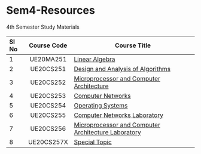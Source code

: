 # Sem4-Resources
4th Semester Study Materials

| Sl No| Course Code | Course Title                                       |
| :----|:-----------:|----------------------------------------------------|
| 1    | UE20MA251   |<a href="https://github.com/naman2341/Sem4-Resources/tree/main/Resources/LA">Linear Algebra                                      |
| 2    | UE20CS251   |<a href="https://github.com/naman2341/Sem4-Resources/tree/main/Resources/DAA">Design and Analysis of Algorithms                  |
| 3    | UE20CS252   |<a href="https://github.com/naman2341/Sem4-Resources/tree/main/Resources/MCA">Microprocessor and Computer Architecture           |
| 4    | UE20CS253   |<a href="https://github.com/naman2341/Sem4-Resources/tree/main/Resources/CN">Computer Networks                                   |
| 5    | UE20CS254   |<a href="https://github.com/naman2341/Sem4-Resources/tree/main/Resources/OS">Operating Systems                                   |
| 6    | UE20CS255   |<a href="about:blank">Computer Networks Laboratory                        |
| 7    | UE20CS256   |<a href="about:blank">Microprocessor and Computer Architecture Laboratory |
| 8    | UE20CS257X  |<a href="about:blank">Special Topic                                       |
